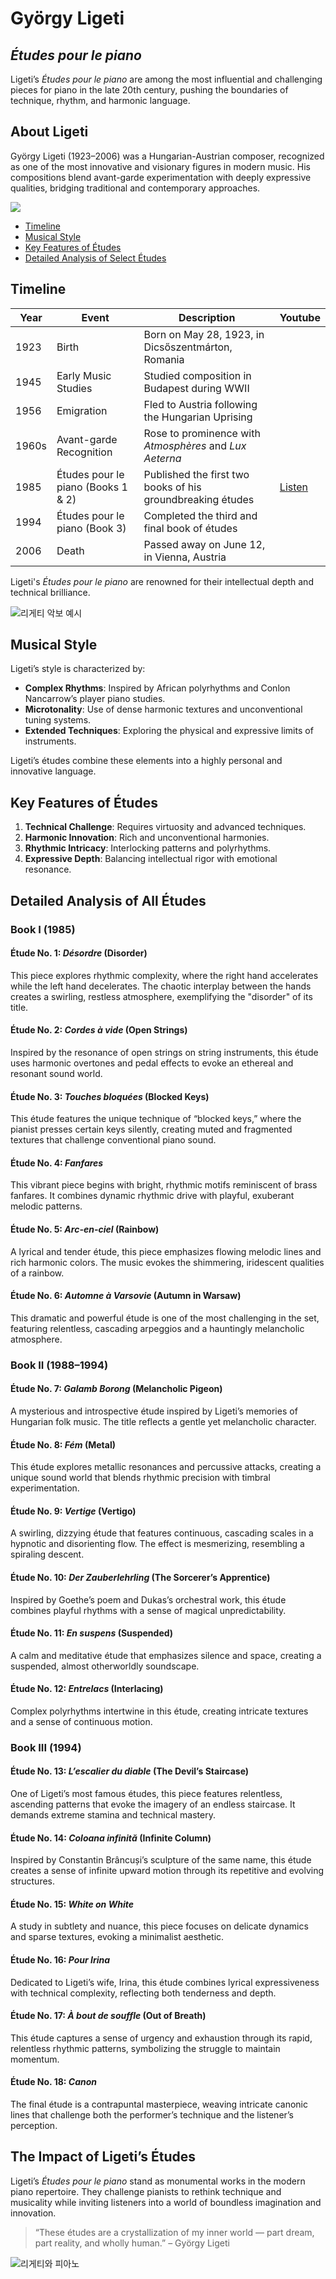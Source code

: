 # György Ligeti

## _Études pour le piano_

Ligeti’s *Études pour le piano* are among the most influential and challenging pieces for piano in the late 20th century, pushing the boundaries of technique, rhythm, and harmonic language.

## About Ligeti
György Ligeti (1923–2006) was a Hungarian-Austrian composer, recognized as one of the most innovative and visionary figures in modern music. His compositions blend avant-garde experimentation with deeply expressive qualities, bridging traditional and contemporary approaches.

<img src="리게티 초상화.png">

- [Timeline](#timeline)
- [Musical Style](#musical-style)
- [Key Features of Études](#key-features-of-études)
- [Detailed Analysis of Select Études](#detailed-analysis-of-all-études)

## Timeline

| Year  | Event                                   | Description                                                   | Youtube |
|-------|-----------------------------------------|---------------------------------------------------------------|---------|
| 1923  | Birth                                  | Born on May 28, 1923, in Dicsőszentmárton, Romania            |         |
| 1945  | Early Music Studies                    | Studied composition in Budapest during WWII                   |         |
| 1956  | Emigration                             | Fled to Austria following the Hungarian Uprising              |         |
| 1960s | Avant-garde Recognition                | Rose to prominence with *Atmosphères* and *Lux Aeterna*       |         |
| 1985  | Études pour le piano (Books 1 & 2)     | Published the first two books of his groundbreaking études    | [Listen](https://youtu.be/IkTFLF6F5Vc) |
| 1994  | Études pour le piano (Book 3)          | Completed the third and final book of études                  |         |
| 2006  | Death                                  | Passed away on June 12, in Vienna, Austria                    |         |

Ligeti's *Études pour le piano* are renowned for their intellectual depth and technical brilliance.

![리게티 악보 예시](https://github.com/user-attachments/assets/example-ligeti-score.jpg)

## Musical Style
Ligeti’s style is characterized by:
- **Complex Rhythms**: Inspired by African polyrhythms and Conlon Nancarrow’s player piano studies.
- **Microtonality**: Use of dense harmonic textures and unconventional tuning systems.
- **Extended Techniques**: Exploring the physical and expressive limits of instruments.

Ligeti’s études combine these elements into a highly personal and innovative language.

## Key Features of Études
1. **Technical Challenge**: Requires virtuosity and advanced techniques.
2. **Harmonic Innovation**: Rich and unconventional harmonies.
3. **Rhythmic Intricacy**: Interlocking patterns and polyrhythms.
4. **Expressive Depth**: Balancing intellectual rigor with emotional resonance.


## Detailed Analysis of All Études

### Book I (1985)

#### Étude No. 1: *Désordre* (Disorder)
This piece explores rhythmic complexity, where the right hand accelerates while the left hand decelerates. The chaotic interplay between the hands creates a swirling, restless atmosphere, exemplifying the "disorder" of its title.

#### Étude No. 2: *Cordes à vide* (Open Strings)
Inspired by the resonance of open strings on string instruments, this étude uses harmonic overtones and pedal effects to evoke an ethereal and resonant sound world.

#### Étude No. 3: *Touches bloquées* (Blocked Keys)
This étude features the unique technique of “blocked keys,” where the pianist presses certain keys silently, creating muted and fragmented textures that challenge conventional piano sound.

#### Étude No. 4: *Fanfares*
This vibrant piece begins with bright, rhythmic motifs reminiscent of brass fanfares. It combines dynamic rhythmic drive with playful, exuberant melodic patterns.

#### Étude No. 5: *Arc-en-ciel* (Rainbow)
A lyrical and tender étude, this piece emphasizes flowing melodic lines and rich harmonic colors. The music evokes the shimmering, iridescent qualities of a rainbow.

#### Étude No. 6: *Automne à Varsovie* (Autumn in Warsaw)
This dramatic and powerful étude is one of the most challenging in the set, featuring relentless, cascading arpeggios and a hauntingly melancholic atmosphere.

### Book II (1988–1994)

#### Étude No. 7: *Galamb Borong* (Melancholic Pigeon)
A mysterious and introspective étude inspired by Ligeti’s memories of Hungarian folk music. The title reflects a gentle yet melancholic character.

#### Étude No. 8: *Fém* (Metal)
This étude explores metallic resonances and percussive attacks, creating a unique sound world that blends rhythmic precision with timbral experimentation.

#### Étude No. 9: *Vertige* (Vertigo)
A swirling, dizzying étude that features continuous, cascading scales in a hypnotic and disorienting flow. The effect is mesmerizing, resembling a spiraling descent.

#### Étude No. 10: *Der Zauberlehrling* (The Sorcerer’s Apprentice)
Inspired by Goethe’s poem and Dukas’s orchestral work, this étude combines playful rhythms with a sense of magical unpredictability.

#### Étude No. 11: *En suspens* (Suspended)
A calm and meditative étude that emphasizes silence and space, creating a suspended, almost otherworldly soundscape.

#### Étude No. 12: *Entrelacs* (Interlacing)
Complex polyrhythms intertwine in this étude, creating intricate textures and a sense of continuous motion.

### Book III (1994)

#### Étude No. 13: *L’escalier du diable* (The Devil’s Staircase)
One of Ligeti’s most famous études, this piece features relentless, ascending patterns that evoke the imagery of an endless staircase. It demands extreme stamina and technical mastery.

#### Étude No. 14: *Coloana infinită* (Infinite Column)
Inspired by Constantin Brâncuși’s sculpture of the same name, this étude creates a sense of infinite upward motion through its repetitive and evolving structures.

#### Étude No. 15: *White on White*
A study in subtlety and nuance, this piece focuses on delicate dynamics and sparse textures, evoking a minimalist aesthetic.

#### Étude No. 16: *Pour Irina*
Dedicated to Ligeti’s wife, Irina, this étude combines lyrical expressiveness with technical complexity, reflecting both tenderness and depth.

#### Étude No. 17: *À bout de souffle* (Out of Breath)
This étude captures a sense of urgency and exhaustion through its rapid, relentless rhythmic patterns, symbolizing the struggle to maintain momentum.

#### Étude No. 18: *Canon*
The final étude is a contrapuntal masterpiece, weaving intricate canonic lines that challenge both the performer’s technique and the listener’s perception.

## The Impact of Ligeti’s Études
Ligeti’s *Études pour le piano* stand as monumental works in the modern piano repertoire. They challenge pianists to rethink technique and musicality while inviting listeners into a world of boundless imagination and innovation.

> “These études are a crystallization of my inner world — part dream, part reality, and wholly human.” – György Ligeti

![리게티와 피아노](https://github.com/user-attachments/assets/example-ligeti-piano.jpg)





